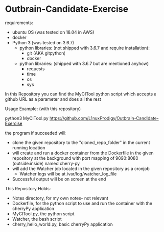 # Outbrain-Candidate-Exercise
requirements:
- ubuntu OS (was tested on 18.04 in AWS)
- docker
- Python 3 (was tested on 3.6.7)
    - python libraries: (not shipped with 3.6.7 and require installation):
        - git (AKA gitpython)
        - docker
    - python libraries: (shipped with 3.6.7 but are mentioned anyhow)
        - requests
        - time
        - os
        - sys


In this Repository you can find the MyCITool python script which accepts a github URL as a parameter and does all the rest


Usage Example: (with this repository)

python3 MyCITool.py https://github.com/L1nuxProdigy/Outbrain-Candidate-Exercise


the program if succeeded will:
- clone the given repository to the "cloned_repo_folder" in the current running location
- will create and run a docker container from the Dockerfile in the given repository at the background with port mapping of 9090:8080 (outside:inside) named cherry-py
- will add the Watcher job located in the given repository as a cronjob
    - Watcher logs will be at /var/log/watcher_log_file
- Successful output will be on screen at the end


This Repository Holds:
- Notes directory, for my own notes- not relevant
- Dockerfile, for the python script to use and run the container with the cherryPy application
- MyCITool.py, the python script
- Watcher, the bash script
- cherry_hello_world.py, basic cherryPy application
            